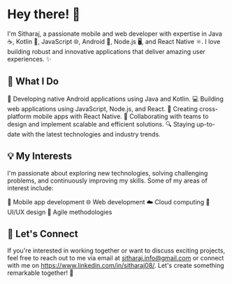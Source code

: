 # Hey there! 👋

I'm Sitharaj, a passionate mobile and web developer with expertise in Java ☕, Kotlin 🎯, JavaScript 🌐, Android 📱, Node.js 🖥️, and React Native ⚛️. I love building robust and innovative applications that deliver amazing user experiences. ✨

## 🚀 What I Do

📱 Developing native Android applications using Java and Kotlin.
💻 Building web applications using JavaScript, Node.js, and React.
📱 Creating cross-platform mobile apps with React Native.
👥 Collaborating with teams to design and implement scalable and efficient solutions.
🔍 Staying up-to-date with the latest technologies and industry trends.

## 💡 My Interests

I'm passionate about exploring new technologies, solving challenging problems, and continuously improving my skills. Some of my areas of interest include:

📱 Mobile app development
🌐 Web development
☁️ Cloud computing
💅 UI/UX design
🔄 Agile methodologies

## 🌱 Let's Connect

If you're interested in working together or want to discuss exciting projects, feel free to reach out to me via email at sitharaj.info@gmail.com or connect with me on https://www.linkedin.com/in/sitharaj08/. Let's create something remarkable together! 🤝
